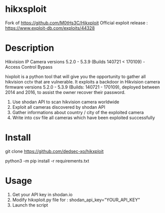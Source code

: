 # hikxsploit

Fork of https://github.com/M0tHs3C/Hikxploit
Official exploit release : https://www.exploit-db.com/exploits/44328

# Description
Hikvision IP Camera versions 5.2.0 - 5.3.9 (Builds 140721 < 170109) - Access Control Bypass

hixploit is a python tool that will give you the opportunity to gather all hikvision cctv that are vulnerable. 
It exploits a backdoor in Hikvision camera firmware versions 5.2.0 - 5.3.9 (Builds: 140721 - 170109), deployed between 2014 and 2016, to assist the owner recover their password.

1. Use shodan API to scan hikvision camera worldwide
2. Exploit all cameras discovered by shodan API
3. Gather informations about country / city of the exploited camera
5. Write into csv file all cameras which have been exploited successfully

# Install
git clone https://github.com/dedsec-xo/hikxploit

python3 -m pip install -r requirements.txt

# Usage
1. Get your API key in shodan.io
2. Modify hikxploit.py file for : shodan_api_key="YOUR_API_KEY"
3. Launch the script
